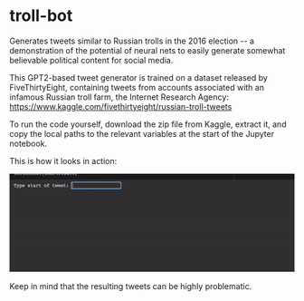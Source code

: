 # troll-bot
Generates tweets similar to Russian trolls in the 2016 election -- a demonstration of the potential of neural nets to easily generate somewhat believable political content for social media.

This GPT2-based tweet generator is trained on a dataset released by FiveThirtyEight, containing tweets from accounts associated with an infamous Russian troll farm, the Internet Research Agency: https://www.kaggle.com/fivethirtyeight/russian-troll-tweets

To run the code yourself, download the zip file from Kaggle, extract it, and copy the local paths to the relevant variables at the start of the Jupyter notebook.

This is how it looks in action:

![gif](troll-generator.gif)

Keep in mind that the resulting tweets can be highly problematic.
